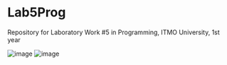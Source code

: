 # Lab5Prog
Repository for Laboratory Work #5 in Programming, ITMO University, 1st year
 
 ![image](https://user-images.githubusercontent.com/118300117/227162761-310d65a5-6a30-466e-9748-59e638a9b360.png)
![image](https://user-images.githubusercontent.com/118300117/227162819-1d12b681-4a2e-4e28-b81e-c6c2edcc2ef9.png)
